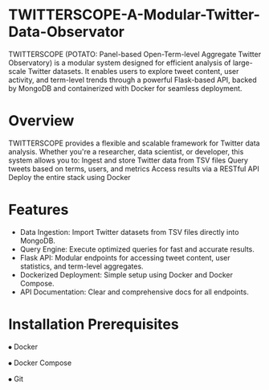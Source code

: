 # TWITTERSCOPE-A-Modular-Twitter-Data-Observator

TWITTERSCOPE (POTATO: Panel-based Open-Term-level Aggregate Twitter Observatory) is a modular system designed for efficient analysis of large-scale Twitter datasets. It enables users to explore tweet content, user activity, and term-level trends through a powerful Flask-based API, backed by MongoDB and containerized with Docker for seamless deployment.

# Overview
TWITTERSCOPE provides a flexible and scalable framework for Twitter data analysis. Whether you're a researcher, data scientist, or developer, this system allows you to:
Ingest and store Twitter data from TSV files
Query tweets based on terms, users, and metrics
Access results via a RESTful API
Deploy the entire stack using Docker

# Features
-  Data Ingestion: Import Twitter datasets from TSV files directly into MongoDB.
-  Query Engine: Execute optimized queries for fast and accurate results.
-  Flask API: Modular endpoints for accessing tweet content, user statistics, and term-level aggregates.
-  Dockerized Deployment: Simple setup using Docker and Docker Compose.
-  API Documentation: Clear and comprehensive docs for all endpoints.

# Installation Prerequisites
⦁	Docker

⦁	Docker Compose

⦁	Git
